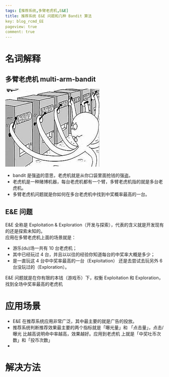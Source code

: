 ```yaml
---
tags: [推荐系统,多臂老虎机,E&E]
title: 推荐系统 E&E 问题和几种 Bandit 算法
key: blog_rcmd_EE
pageview: true
comment: true
---
```


# 名词解释
## 多臂老虎机 multi-arm-bandit
![avatar](https://github.com/logosty/logosty.github.io/blob/master/assets/images/Screenshot/multi-arm-bandit.jpg?raw=true)  
+ bandit 是强盗的意思，老虎机就是从你口袋里面抢钱的强盗。
+ 老虎机是一种赌博机器，每台老虎机都有一个臂，多臂老虎机指的就是多台老虎机。  
+ 多臂老虎机问题就是你如何在多台老虎机中找到中奖概率最高的一台。  

## E&E 问题
E&E 全称是 Exploitation & Exploration（开发与探索），代表的含义就是开发现有的还是探索未知的。  
应用在多臂老虎机上面的场景就是：  
+ 游乐(du)场一共有 10 台老虎机；
+ 其中已经玩过 4 台，并且以以往的经验你知道每台的中奖率大概是多少；
+ 是一直玩这 4 台中中奖率最高的一台（Exploitation） 还是去尝试去玩另外 6 台没玩过的（Exploration）。  

E&E 问题就是在你有限的本钱（游戏币）下，权衡 Exploitation 和 Exploration，找到全场中奖率最高的老虎机


# 应用场景
+ E&E 在推荐系统应用非常广泛，其中最主要的就是广告的投放。  
+ 推荐系统判断推荐效果最主要的两个指标就是「曝光量」和 「点击量」，点击/曝光 比越高说明命中率越高，效果越好。应用到老虎机
上就是「中奖吐币次数」和「投币次数」  
+ 
# 解决方法
## 





